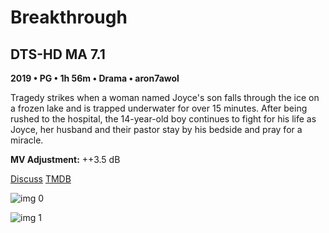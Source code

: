 # Breakthrough

## DTS-HD MA 7.1

**2019 • PG • 1h 56m • Drama • aron7awol**

Tragedy strikes when a woman named Joyce's son falls through the ice on a frozen lake and is trapped underwater for over 15 minutes. After being rushed to the hospital, the 14-year-old boy continues to fight for his life as Joyce, her husband and their pastor stay by his bedside and pray for a miracle.

**MV Adjustment:** ++3.5 dB

[Discuss](https://www.avsforum.com/threads/bass-eq-for-filtered-movies.2995212/post-58322760)  [TMDB](514439)

![img 0](https://i.imgur.com/KxQjPpE.jpg)

![img 1](https://i.imgur.com/3F2ohsY.jpg)

